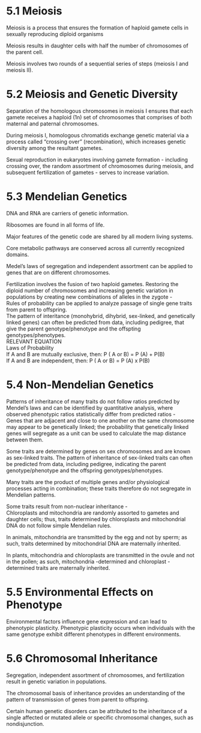 # 5.1 Meiosis
Meiosis is a process that ensures the formation of haploid gamete cells in sexually reproducing diploid organisms

Meiosis results in daughter cells with half the number of chromosomes of the parent cell.

Meiosis involves two rounds of a sequential series of steps (meiosis I and meiosis II).

# 5.2 Meiosis and Genetic Diversity
Separation of the homologous chromosomes in meiosis I ensures that each gamete receives a haploid (1n) set of chromosomes that comprises of both maternal and paternal chromosomes.

During meiosis I, homologous chromatids exchange genetic material via a process called “crossing over” (recombination), which increases genetic diversity among the resultant gametes.

Sexual reproduction in eukaryotes involving gamete formation - including crossing over, the random assortment of chromosomes during meiosis, and subsequent fertilization of gametes - serves to increase variation.  

# 5.3 Mendelian Genetics

DNA and RNA are carriers of genetic information.

Ribosomes are found in all forms of life.

Major features of the genetic code are shared by all modern living systems.

Core metabolic pathways are conserved across all currently recognized domains.

Medel’s laws of segregation and independent assortment can be applied to genes that are on different chromosomes.

Fertilization involves the fusion of two haploid gametes. Restoring the diploid number of chromosomes and increasing genetic variation in populations by creating new combinations of alleles in the zygote -  
Rules of probability can be applied to analyze passage of single gene traits from parent to offspring.  
The pattern of interitance (monohybrid, dihybrid, sex-linked, and genetically linked genes) can often be predicted from data, including pedigree, that give the parent genotype/phenotype and the offspting genotypes/phenotypes.  
RELEVANT EQUATION  
Laws of Probability  
If A and B are mutually exclusive, then: P ( A or B) = P (A) + P(B)  
If A and B are independent, then: P ( A or B) = P (A) x P(B)

# 5.4 Non-Mendelian Genetics

Patterns of inheritance of many traits do not follow ratios predicted by Mendel’s laws and can be identified by quantitative analysis, where observed phenotypic ratios statistically differ from predicted ratios -  
Genes that are adjacent and close to one another on the same chromosome may appear to be genetically linked; the probability that genetically linked genes will segregate as a unit can be used to calculate the map distance between them.

Some traits are determined by genes on sex chromosomes and are known as sex-linked traits. The pattern of inheritance of sex-linked traits can often be predicted from data, including pedigree, indicating the parent genotype/phenotype and the offspring genotypes/phenotypes.

Many traits are the product of multiple genes and/or physiological processes acting in combination; these traits therefore do not segregate in Mendelian patterns.

Some traits result from non-nuclear inheritance -  
Chloroplasts and mitochondria are randomly assorted to gametes and daughter cells; thus, traits determined by chloroplasts and mitochondrial DNA do not follow simple Mendelian rules.

In animals, mitochondria are transmitted by the egg and not by sperm; as such, traits determined by mitochondrial DNA are maternally inherited.

In plants, mitochondria and chloroplasts are transmitted in the ovule and not in the pollen; as such, mitochondria -determined and chloroplast -determined traits are maternally inherited.

# 5.5 Environmental Effects on Phenotype

Environmental factors influence gene expression and can lead to phenotypic plasticity. Phenotypic plasticity occurs when individuals with the same genotype exhibit different phenotypes in different environments.

# 5.6 Chromosomal Inheritance

Segregation, independent assortment of chromosomes, and fertilization result in genetic variation in populations.

The chromosomal basis of inheritance provides an understanding of the pattern of transmission of genes from parent to offspring.

Certain human genetic disorders can be attributed to the inheritance of a single affected or mutated allele or specific chromosomal changes, such as nondisjunction.